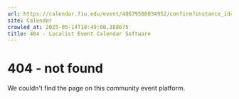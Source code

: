 ```yaml
---
url: https://calendar.fiu.edu/event/48679508034952/confirm?instance_id=48679508035977&return=https%3A%2F%2Fcalendar.fiu.edu%2Fcalendar%3Fevent_types%255B%255D%3D121719
site: Calendar
crawled_at: 2025-05-14T18:49:08.388675
title: 404 - Localist Event Calendar Software
---
```


# 404 - not found
We couldn't find the page on this community event platform.
